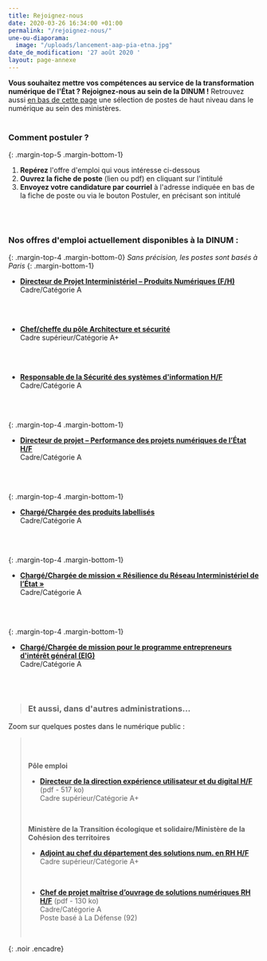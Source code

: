```yaml
---
title: Rejoignez-nous
date: 2020-03-26 16:34:00 +01:00
permalink: "/rejoignez-nous/"
une-ou-diaporama:
  image: "/uploads/lancement-aap-pia-etna.jpg"
date_de_modification: '27 août 2020 '
layout: page-annexe
---
```


**Vous souhaitez mettre vos compétences au service de la transformation numérique de l'État ? Rejoignez-nous au sein de la DINUM !** 
Retrouvez aussi [en bas de cette page](#offresministères) une sélection de postes de haut niveau dans le numérique au sein des ministères.
<br>
<br>

### Comment postuler ?
{: .margin-top-5 .margin-bottom-1} 
1. **Repérez** l'offre d'emploi qui vous intéresse ci-dessous
2. **Ouvrez la fiche de poste** (lien ou pdf) en cliquant sur l'intitulé
3. **Envoyez votre candidature par courriel** à l'adresse indiquée en bas de la fiche de poste ou via le bouton Postuler, en précisant son intitulé
<br>
<br>


### Nos offres d'emploi actuellement disponibles à la DINUM :
{: .margin-top-4 .margin-bottom-0} 
*Sans précision, les postes sont basés à Paris*
{: .margin-bottom-1} 

* [**Directeur de Projet Interministériel – Produits Numériques (F/H)**](https://www.place-emploi-public.gouv.fr/offre-emploi/directeur-de-projet-interministeriel--produits-numeriques-fh-reference-2020-430476)
<br>Cadre/Catégorie A
<br>
<br>

* [**Chef/cheffe du pôle Architecture et sécurité**](https://www.place-emploi-public.gouv.fr/offre-emploi/cheffe-du-pole-architecture-et-securite-hf-reference-2020-444590) 
<br>Cadre supérieur/Catégorie A+
<br>
<br>

* [**Responsable de la Sécurité des systèmes d'information H/F**](https://www.place-emploi-public.gouv.fr/offre-emploi/responsable-de-la-securite-des-systemes-d-informations-fh-reference-2020-430437)
<br>Cadre/Catégorie A
<br>
<br>

{: .margin-top-4 .margin-bottom-1}
* [**Directeur de projet – Performance des projets numériques de l’État H/F**](https://www.place-emploi-public.gouv.fr/offre-emploi/directeur-de-projet--performance-des-projets-numeriques-de-l-etat-hf-reference-2020-425150)
<br>Cadre/Catégorie A
<br>
<br>

{: .margin-top-4 .margin-bottom-1}
* [**Chargé/Chargée des produits labellisés**](/uploads/120-04-DINUM_charge-e-produits-labellises.pdf "Chargé/Chargée des produits labellisés - Télécharger le pdf")
<br>Cadre/Catégorie A
<br>
<br>

{: .margin-top-4 .margin-bottom-1}
* [**Chargé/Chargée de mission « Résilience du Réseau Interministériel de l’État »**](https://www.place-emploi-public.gouv.fr/offre-emploi/charge-de-mission--resilience-du-reseau-interministeriel-de-l-etat--hf-reference-2020-374091)
<br>Cadre/Catégorie A
<br>
<br>

{: .margin-top-4 .margin-bottom-1}
* [**Chargé/Chargée de mission pour le programme entrepreneurs d'intérêt général (EIG)**](https://www.place-emploi-public.gouv.fr/offre-emploi/charge-de-mission-pour-le-programme-entrepreneurs-d-interet-general-eig-fh-reference-2020-429494)
<br>Cadre/Catégorie A
<br>
<br>


> ### Et aussi, dans d'autres administrations…<a id="offresministères"></a> 
Zoom sur quelques postes dans le numérique public :
> <br>
> <br>
>
> **Pôle emploi**
> * [**Directeur de la direction expérience utilisateur et du digital H/F**](/uploads/Fiche-post-Pole-emploi-direct.-exp.-utilisateur-et-digital.pdf "Directeur de la direction expérience utilisateur et du digital H/F - Télécharger le pdf") (pdf - 517&nbsp;ko)<br>
> Cadre supérieur/Catégorie A+<br>
> <br>
>
>
> **Ministère de la Transition écologique et solidaire/Ministère de la Cohésion des territoires**
> * [**Adjoint au chef du département des solutions num. en RH H/F**](/uploads/DSNUMRH0_Adjoint-au-chef-du-d%C3%A9partement-DSNUM-en-RH.pdf "Adjoint au chef du département des solutions num. en RH H/F")<br> 
> Cadre supérieur/Catégorie A+<br>
> <br>
>
> 
> * [**Chef de projet maîtrise d’ouvrage de solutions numériques RH H/F**](/uploads/DSNUMRH2-12VA090008-SRI201-22-Chef-de-projet-solutions-numeriques-RH.pdf "Chef de projet maîtrise d’ouvrage de solutions numériques RH H/F - Télécharger le pdf") (pdf - 130&nbsp;ko)<br>
> Cadre/Catégorie A<br>
> Poste basé à La Défense (92)
> <br>
> 
>
{: .noir .encadre}